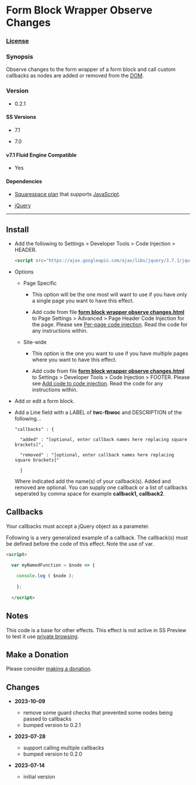 # Form Block Wrapper Observe Changes

### [License][1]

### Synopsis

Observe changes to the form wrapper of a form block and call custom callbacks as
nodes are added or removed from the [DOM][2].

### Version

  * 0.2.1

#### SS Versions

  * 7.1
  
  * 7.0

#### v7.1 Fluid Engine Compatible

  * Yes

#### Dependencies

  * [Squarespace plan][3] that supports [JavaScript][4].
  
  * [jQuery][5]

---

## Install

* Add the following to Settings > Developer Tools > Code Injection > HEADER.
  
  ```html
  <script src="https://ajax.googleapis.com/ajax/libs/jquery/3.7.1/jquery.min.js"></script>
  ```
  
* Options

  * Page Specific
  
    * This option will be the one most will want to use if you have only a
      single page you want to have this effect.
      
    * Add code from file **[form block wrapper observe changes.html][6]** to
      Page Settings > Advanced > Page Header Code Injection for the page. Please
      see [Per-page code injection][7]. Read the code for any instructions
      within.
      
  * Site-wide
  
    * This option is the one you want to use if you have multiple pages where
      you want to have this effect.
      
    * Add code from file **[form block wrapper observe changes.html][6]** to
      Settings > Developer Tools > Code Injection > FOOTER. Please see [Add code
      to code injection][8]. Read the code for any instructions within.
      
* Add or edit a form block.

* Add a Line field with a LABEL of **twc-fbwoc** and DESCRIPTION of the
  following...
  
  ```
  "callbacks" : {
  
    "added" : "[optional, enter callback names here replacing square brackets]",
    
    "removed" : "[optional, enter callback names here replacing square brackets]"
    
    }
  ```
  
  Where indicated add the name(s) of your callback(s). Added and removed are
  optional. You can supply one callback or a list of callbacks seperated by
  comma space for example **callback1, callback2**.

## Callbacks

Your callbacks must accept a jQuery object as a parameter.

Following is a very generalized example of a callback. The callback(s) must be
defined before the code of this effect. Note the use of var.

```html
<script>

  var myNamedFunction = $node => {
  
    console.log ( $node );
    
    };
    
  </script>
```

## Notes

This code is a base for other effects. This effect is not active in SS Preview
to test it use [private browsing][9].

## Make a Donation

Please consider [making a donation][10].

## Changes

* **2023-10-09**

  * remove some guard checks that prevented some nodes being passed to callbacks
  * bumped version to 0.2.1
  
* **2023-07-28**

  * support calling multiple callbacks
  * bumped version to 0.2.0
  
* **2023-07-14**

  * initial version

[1]: https://github.com/tomsWebConsulting/twcsl/blob/main/LICENSE.txt#L1
[2]: https://developer.mozilla.org/en-US/docs/Web/API/Document_Object_Model
[3]: https://www.squarespace.com/pricing
[4]: https://en.wikipedia.org/wiki/JavaScript
[5]: https://jquery.com/
[6]: form%20block%20wrapper%20observe%20changes.html#L1
[7]: https://support.squarespace.com/hc/en-us/articles/205815908-Using-code-injection#toc-per-page-code-injection
[8]: https://support.squarespace.com/hc/en-us/articles/205815908-Using-code-injection#toc-add-code-to-code-injection
[9]: https://support.squarespace.com/hc/en-us/articles/207099587-Using-private-browsing-or-incognito-mode
[10]: https://github.com/tomsWebConsulting/twcsl#make-a-donation
